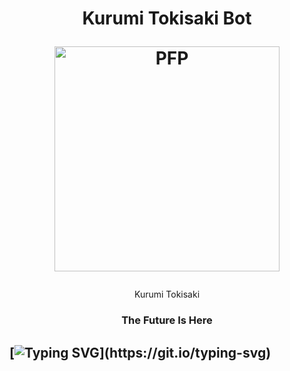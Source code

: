 <h1 align="center"> Kurumi Tokisaki Bot

</div>
<p align="center">
  
  <img src="https://telegra.ph/file/08b8f4f754693568ce929.jpg" width="360" border="0" alt="PFP">
</h3>

<p align="center">
Kurumi Tokisaki
  
<h3 align="center"> The Future Is Here

## [![Typing SVG](https://readme-typing-svg.herokuapp.com?font=Rockstar-ExtraBold&color=FF0000&lines=ɪ'ᴍ+kurumi-Tokisaki+ᴀɴ+ᴀɪ+ʙᴏᴛ;ᴍᴀᴅᴇ+ʙʏ+Deryl+and+Aku-the-overthinker.)](https://git.io/typing-svg)
<br>
